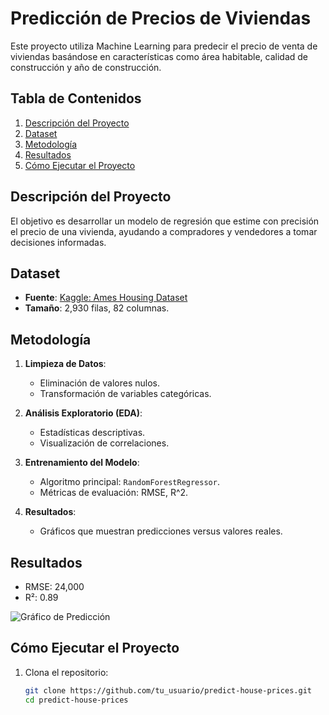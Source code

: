 # Predicción de Precios de Viviendas

Este proyecto utiliza Machine Learning para predecir el precio de venta de viviendas basándose en características como área habitable, calidad de construcción y año de construcción.

## Tabla de Contenidos
1. [Descripción del Proyecto](#descripción-del-proyecto)
2. [Dataset](#dataset)
3. [Metodología](#metodología)
4. [Resultados](#resultados)
5. [Cómo Ejecutar el Proyecto](#cómo-ejecutar-el-proyecto)

## Descripción del Proyecto

El objetivo es desarrollar un modelo de regresión que estime con precisión el precio de una vivienda, ayudando a compradores y vendedores a tomar decisiones informadas.

## Dataset

- **Fuente**: [Kaggle: Ames Housing Dataset](https://www.kaggle.com/datasets/prevek18/ames-housing-dataset)
- **Tamaño**: 2,930 filas, 82 columnas.

## Metodología

1. **Limpieza de Datos**:
   - Eliminación de valores nulos.
   - Transformación de variables categóricas.

2. **Análisis Exploratorio (EDA)**:
   - Estadísticas descriptivas.
   - Visualización de correlaciones.

3. **Entrenamiento del Modelo**:
   - Algoritmo principal: `RandomForestRegressor`.
   - Métricas de evaluación: RMSE, R^2.

4. **Resultados**:
   - Gráficos que muestran predicciones versus valores reales.

## Resultados

- RMSE: 24,000
- R²: 0.89

![Gráfico de Predicción](notebooks/resultados_grafico.png)

## Cómo Ejecutar el Proyecto

1. Clona el repositorio:
   ```bash
   git clone https://github.com/tu_usuario/predict-house-prices.git
   cd predict-house-prices

